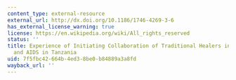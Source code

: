 ```yaml
---
content_type: external-resource
external_url: http://dx.doi.org/10.1186/1746-4269-3-6
has_external_license_warning: true
license: https://en.wikipedia.org/wiki/All_rights_reserved
status: ''
title: Experience of Initiating Collaboration of Traditional Healers in Managing HIV
  and AIDS in Tanzania
uid: 7f5fbc42-664b-4ed3-8be0-b84889a3a8fd
wayback_url: ''
---
```

